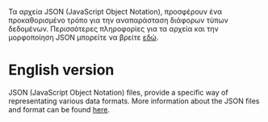 Τα αρχεία JSON (JavaScript Object Notation), προσφέρουν ένα προκαθορισμένο τρόπο για την αναπαράσταση διάφορων τύπων δεδομένων. Περισσότερες πληροφορίες για τα αρχεία και την μορφοποίηση JSON μπορείτε να βρείτε [εδώ](https://developer.mozilla.org/en-US/docs/Learn/JavaScript/Objects/JSON).

# English version

JSON (JavaScript Object Notation) files, provide a specific way of representating various data formats. More information about the JSON files and format can be found [here](https://developer.mozilla.org/en-US/docs/Learn/JavaScript/Objects/JSON).